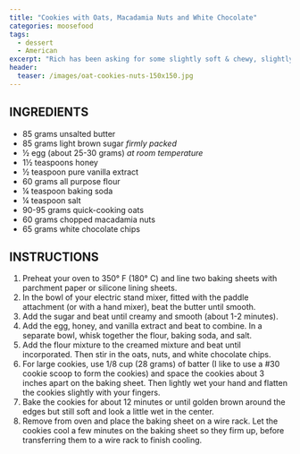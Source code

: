 ```yaml
---
title: "Cookies with Oats, Macadamia Nuts and White Chocolate"
categories: moosefood
tags: 
  - dessert
  - American
excerpt: "Rich has been asking for some slightly soft & chewy, slightly oaty cookies with macadamia nuts and white chocolate chips. We purchased some chopped macadamia nuts and organic white chocolate chunks from Nuts.com, and then I started looking for a recipe. This recipe is based on the [Oatmeal Cookie](https://www.joyofbaking.com/OatmealCookies.html) recipe at JoyofBaking.com. I halved the original recipe, added a little less oats and a little more flour, and skipped the cinnamon and dried fruit. I used seagrape honey, but that's very hard to find outside of Florida—any dark, caramelly honey should work well. These were a hit!"
header:
  teaser: /images/oat-cookies-nuts-150x150.jpg
---
```


## INGREDIENTS
* 85 grams unsalted butter
* 85 grams light brown sugar _firmly packed_
* ½ egg (about 25-30 grams) _at room temperature_
* 1½ teaspoons honey
* ½ teaspoon pure vanilla extract
* 60 grams all purpose flour
* ¼ teaspoon baking soda
* ¼ teaspoon salt
* 90-95 grams quick-cooking oats
* 60 grams chopped macadamia nuts
* 65 grams white chocolate chips


## INSTRUCTIONS
1. Preheat your oven to 350° F (180° C) and line two baking sheets with parchment paper or silicone lining sheets. 
2. In the bowl of your electric stand mixer, fitted with the paddle attachment (or with a hand mixer), beat the butter until smooth. 
3. Add the sugar and beat until creamy and smooth (about 1-2 minutes). 
4. Add the egg, honey, and vanilla extract and beat to combine. In a separate bowl, whisk together the flour, baking soda, and salt. 
5. Add the flour mixture to the creamed mixture and beat until incorporated. Then stir in the oats, nuts, and white chocolate chips. 
6. For large cookies, use 1/8 cup (28 grams) of batter (I like to use a #30 cookie scoop to form the cookies) and space the cookies about 3 inches apart on the baking sheet. Then lightly wet your hand and flatten the cookies slightly with your fingers. 
7. Bake the cookies for about 12 minutes or until golden brown around the edges but still soft and look a little wet in the center. 
8. Remove from oven and place the baking sheet on a wire rack. Let the cookies cool a few minutes on the baking sheet so they firm up, before transferring them to a wire rack to finish cooling.
